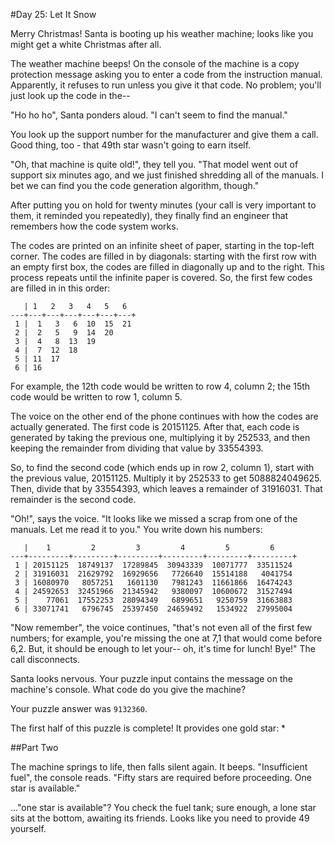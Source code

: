 #Day 25: Let It Snow

Merry Christmas! Santa is booting up his weather machine; looks like you might get a white Christmas after all.

The weather machine beeps! On the console of the machine is a copy protection message asking you to enter a code from the instruction manual. Apparently, it refuses to run unless you give it that code. No problem; you'll just look up the code in the--

"Ho ho ho", Santa ponders aloud. "I can't seem to find the manual."

You look up the support number for the manufacturer and give them a call. Good thing, too - that 49th star wasn't going to earn itself.

"Oh, that machine is quite old!", they tell you. "That model went out of support six minutes ago, and we just finished shredding all of the manuals. I bet we can find you the code generation algorithm, though."

After putting you on hold for twenty minutes (your call is very important to them, it reminded you repeatedly), they finally find an engineer that remembers how the code system works.

The codes are printed on an infinite sheet of paper, starting in the top-left corner. The codes are filled in by diagonals: starting with the first row with an empty first box, the codes are filled in diagonally up and to the right. This process repeats until the infinite paper is covered. So, the first few codes are filled in in this order:

```
   | 1   2   3   4   5   6  
---+---+---+---+---+---+---+
 1 |  1   3   6  10  15  21
 2 |  2   5   9  14  20
 3 |  4   8  13  19
 4 |  7  12  18
 5 | 11  17
 6 | 16
```
 
For example, the 12th code would be written to row 4, column 2; the 15th code would be written to row 1, column 5.

The voice on the other end of the phone continues with how the codes are actually generated. The first code is 20151125. After that, each code is generated by taking the previous one, multiplying it by 252533, and then keeping the remainder from dividing that value by 33554393.

So, to find the second code (which ends up in row 2, column 1), start with the previous value, 20151125. Multiply it by 252533 to get 5088824049625. Then, divide that by 33554393, which leaves a remainder of 31916031. That remainder is the second code.

"Oh!", says the voice. "It looks like we missed a scrap from one of the manuals. Let me read it to you." You write down his numbers:

```
   |    1         2         3         4         5         6
---+---------+---------+---------+---------+---------+---------+
 1 | 20151125  18749137  17289845  30943339  10071777  33511524
 2 | 31916031  21629792  16929656   7726640  15514188   4041754
 3 | 16080970   8057251   1601130   7981243  11661866  16474243
 4 | 24592653  32451966  21345942   9380097  10600672  31527494
 5 |    77061  17552253  28094349   6899651   9250759  31663883
 6 | 33071741   6796745  25397450  24659492   1534922  27995004
```
 
"Now remember", the voice continues, "that's not even all of the first few numbers; for example, you're missing the one at 7,1 that would come before 6,2. But, it should be enough to let your-- oh, it's time for lunch! Bye!" The call disconnects.

Santa looks nervous. Your puzzle input contains the message on the machine's console. What code do you give the machine?

Your puzzle answer was `9132360`.

The first half of this puzzle is complete! It provides one gold star: *

##Part Two

The machine springs to life, then falls silent again. It beeps. "Insufficient fuel", the console reads. "Fifty stars are required before proceeding. One star is available."

..."one star is available"? You check the fuel tank; sure enough, a lone star sits at the bottom, awaiting its friends. Looks like you need to provide 49 yourself.